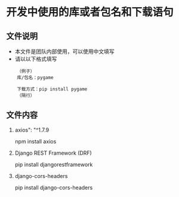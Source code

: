 # 开发中使用的库或者包名和下载语句
## 文件说明
* 本文件是团队内部使用，可以使用中文填写
* 请以以下格式填写

```
    （例子）
    库/包名：pygame

    下载方式：pip install pygame
    （隔行）
```
## 文件内容
1. axios": "^1.7.9

    npm install axios

2. Django REST Framework (DRF)
    
    pip install djangorestframework

3. django-cors-headers

    pip install django-cors-headers



